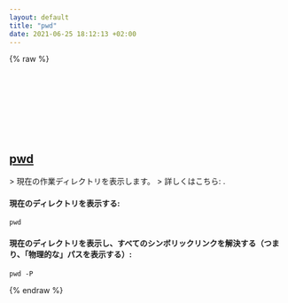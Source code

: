 ```yaml
---
layout: default
title: "pwd"
date: 2021-06-25 18:12:13 +02:00
---
```

{% raw %}
<h2 id="pwd">
  <a href="/ja/common/pwd.html">pwd</a> <a href="#pwd"><svg class="icon">
    <use href="/assets/images/unicode_sprite.svg#link" />
  </svg></a>
</h2>
> 現在の作業ディレクトリを表示します。
> 詳しくはこちら: <https://www.gnu.org/software/coreutils/pwd>.

#### 現在のディレクトリを表示する:
```shell
pwd
```
#### 現在のディレクトリを表示し、すべてのシンボリックリンクを解決する（つまり、「物理的な」パスを表示する）:
```shell
pwd -P
```
{% endraw %}